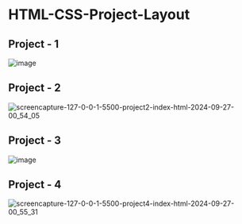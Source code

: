 # HTML-CSS-Project-Layout
## Project - 1
![image](https://github.com/user-attachments/assets/4b01f9c3-0500-4f48-b285-4960ba8cb6a3)
## Project - 2
![screencapture-127-0-0-1-5500-project2-index-html-2024-09-27-00_54_05](https://github.com/user-attachments/assets/0e318e54-f68e-4b96-9319-0f992567b391)
## Project - 3
![image](https://github.com/user-attachments/assets/b48bd11c-d0e5-4323-9a2a-054fe56b116f)
## Project - 4
![screencapture-127-0-0-1-5500-project4-index-html-2024-09-27-00_55_31](https://github.com/user-attachments/assets/aadff298-f350-456d-a07b-edef40c13137)
